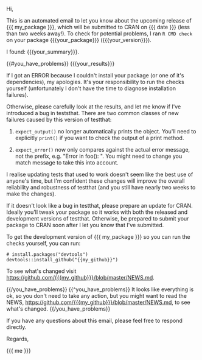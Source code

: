 Hi,

This is an automated email to let you know about the upcoming release of {{{ my_package }}}, which will be submitted to CRAN on {{{ date }}} (less than two weeks away!). To check for potential problems, I ran `R CMD check` on your package {{{your_package}}} ({{{your_version}}}). 

I found: {{{your_summary}}}.

{{#you_have_problems}}
{{{your_results}}}

If I got an ERROR because I couldn't install your package (or one of it's dependencies), my apologies. It's your responsibility to run the checks yourself (unfortunately I don't have the time to diagnose installation failures).

Otherwise, please carefully look at the results, and let me know if I've introduced a bug in teststhat. There are two common classes of new failures caused by this version of testthat:

1. `expect_output()` no longer automatically prints the object. You'll need to 
   explicitly `print()` if you want to check the output of a print method.

2. `expect_error()` now only compares against the actual error message,
   not the prefix, e.g. "Error in foo(): ". You might need to change you
   match message to take this into account.

I realise updating tests that used to work doesn't seem like the best use of anyone's time, but I'm confident these changes will improve the overall reliability and robustness of testthat (and you still have nearly two weeks to make the changes).

If it doesn't look like a bug in testthat, please prepare an update for CRAN. Ideally you'll tweak your package so it works with both the released and development versions of testthat. Otherwise, be prepared to submit your package to CRAN soon after I let you know that I've submitted.

To get the development version of {{{ my_package }}} so you can run the checks yourself, you can run:

    # install.packages("devtools")
    devtools::install_github("{{my_github}}")
    
To see what's changed visit <https://github.com/{{{my_github}}}/blob/master/NEWS.md>.

{{/you_have_problems}}
{{^you_have_problems}}
It looks like everything is ok, so you don't need to take any action, but you might want to read the NEWS, <https://github.com/{{{my_github}}}/blob/master/NEWS.md>, to see what's changed.
{{/you_have_problems}}

If you have any questions about this email, please feel free to respond directly.

Regards,

{{{ me }}}
